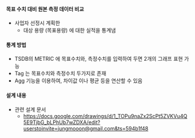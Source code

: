 
#### 목표 수치 대비 원본 측정 데이터 비교
   - 사업자 선정시 계획한
     - 대상 용량 (목표용량) 에 대한 실적을 통계냄

#### 통계 방법
   - TSDB의 METRIC 에 목표수치와, 측정수치를 입력하여 두면 2개의 그래프 표현 가능
   - Tag 는 목표수치와 측정수치 두가지로 존재
   - Agg 기능을 이용하여, 차이값 이나 평균 등을 연산할 수 있음

#### 설계 내용 
   - 관련 설계 문서 
     - https://docs.google.com/drawings/d/1_TOPu9naZx2ScPt5ZVKVu4Q5E9TjbG_bLPhUb7wZDXA/edit?userstoinvite=jungmooon@gmail.com&ts=594b1f48
